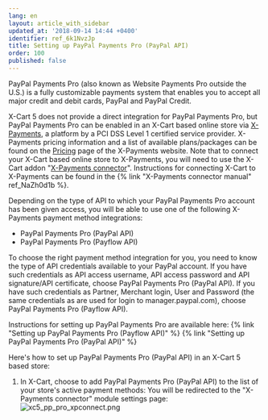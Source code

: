 ```yaml
---
lang: en
layout: article_with_sidebar
updated_at: '2018-09-14 14:44 +0400'
identifier: ref_6k1NvzJp
title: Setting up PayPal Payments Pro (PayPal API)
order: 100
published: false
---
```

PayPal Payments Pro (also known as Website Payments Pro outside the U.S.) is a fully customizable payments system that enables you to accept all major credit and debit cards, PayPal and PayPal Credit. 

X-Cart 5 does not provide a direct integration for PayPal Payments Pro, but PayPal Payments Pro can be enabled in an X-Cart based online store via [X-Payments](https://www.x-payments.com/ "Setting up PayPal Payments Pro (PayPal API)"), a platform by a PCI DSS Level 1 certified service provider. X-Payments pricing information and a list of available plans/packages can be found on the [Pricing](https://www.x-payments.com/pricing.html "Setting up PayPal Payments Pro (PayPal API)") page of the X-Payments website. Note that to connect your X-Cart based online store to X-Payments, you will need to use the X-Cart addon "[X-Payments connector](https://market.x-cart.com/addons/xpayments-connector.html "Setting up PayPal Payments Pro (PayPal API)")". Instructions for connecting X-Cart to X-Payments can be found in the {% link "X-Payments connector manual" ref_NaZh0d1b %}.

Depending on the type of API to which your PayPal Payments Pro account has been given access, you will be able to use one of the following X-Payments payment method integrations:

   * PayPal Payments Pro (PayPal API)
   * PayPal Payments Pro (Payflow API)

To choose the right payment method integration for you, you need to know the type of API credentials available to your PayPal account. If you have such credentials as API access username, API access password and API signature/API certificate, choose PayPal Payments Pro (PayPal API). If you have such credentials as Partner, Merchant login, User and Password (the same credentials as are used for login to manager.paypal.com), choose PayPal Payments Pro (Payflow API). 

Instructions for setting up PayPal Payments Pro are available here:
{% link "Setting up PayPal Payments Pro (Payflow API)" %}
{% link "Setting up PayPal Payments Pro (PayPal API)" %}


Here's how to set up PayPal Payments Pro (PayPal API) in an X-Cart 5 based store:

   1. In X-Cart, choose to add PayPal Payments Pro (PayPal API) to the list of your store's active payment methods: 
            You will be redirected to the "X-Payments connector" module settings page:
         ![xc5_pp_pro_xpconnect.png]({{site.baseurl}}/attachments/ref_6k1NvzJp/xc5_pp_pro_xpconnect.png)

   